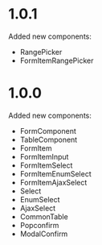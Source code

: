 # 1.0.1

Added new components:

* RangePicker
* FormItemRangePicker

# 1.0.0

Added new components:

* FormComponent
* TableComponent
* FormItem
* FormItemInput
* FormItemSelect
* FormItemEnumSelect
* FormItemAjaxSelect
* Select
* EnumSelect
* AjaxSelect
* CommonTable
* Popconfirm
* ModalConfirm
